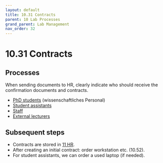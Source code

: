```yaml
---
layout: default
title: 10.31 Contracts
parent: 10 Lab Processes
grand_parent: Lab Management
nav_order: 32
---
```


# 10.31 Contracts

## Processes

When sending documents to HR, clearly indicate who should receive the confirmation documents and contracts.

- [PhD students](10.31.contracts_phd.html) (wissenschaftliches Personal)
- [Student assistants](10.31.contracts_sa.html)
- [Staff](10.31.contracts_staff.html)
- [External lecturers](10.31.contracts_ext_lect.html)

## Subsequent steps

- Contracts are stored in [11 HR](../11_hr.html).
- After creating an initial contract: order workstation etc. (10.52).
- For student assistants, we can order a used laptop (if needed).
